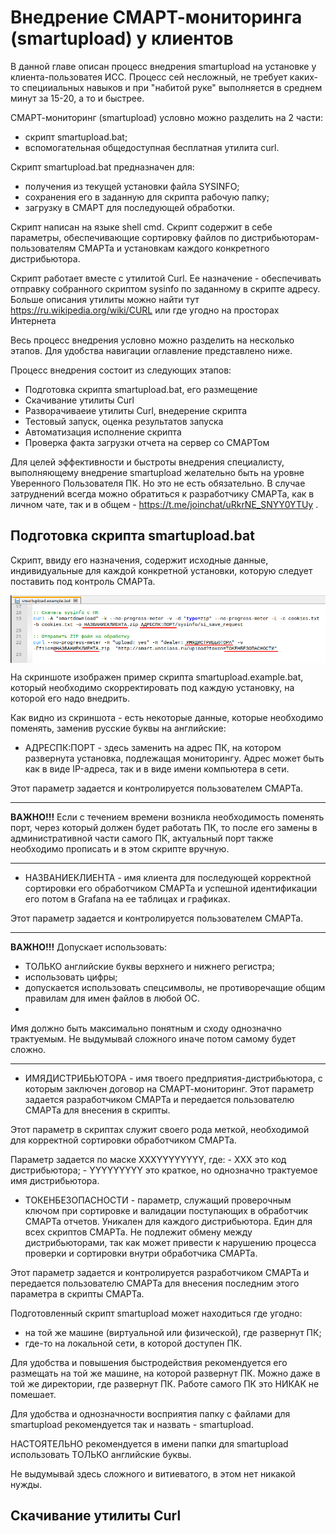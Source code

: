 # Внедрение СМАРТ-мониторинга (smartupload) у клиентов

В данной главе описан процесс внедрения smartupload на установке у клиента-пользоватея ИСС.
Процесс сей несложный, не требует каких-то специиальных навыков и при "набитой руке" выполняется в среднем минут за 15-20, а то и быстрее.

СМАРТ-мониторинг (smartupload) условно можно разделить на 2 части:
- скрипт smartupload.bat;
- вспомогательная общедоступная бесплатная утилита curl.

Скрипт smartupload.bat предназначен для:
- получения из текущей установки файла SYSINFO;
- сохранения его в заданную для скрипта рабочую папку; 
- загрузку в СМАРТ для последующей обработки. 

Скрипт написан на языке shell cmd. 
Скрипт содержит в себе параметры, обеспечивающие сортировку файлов по дистрибьюторам-пользователям СМАРТа и установкам каждого конкретного дистрибьютора.

Скрипт работает вместе с утилитой Curl. 
Ее назначение - обеспечивать отправку собранного скриптом sysinfo по заданному в скрипте адресу. 
Больше описания утилиты можно найти тут https://ru.wikipedia.org/wiki/CURL или где угодно на просторах Интернета

Весь процесс внедрения условно можно разделить на несколько этапов.
Для удобства навигации оглавление представлено ниже.

Процесс внедрения состоит из следующих этапов:
- Подготовка скрипта smartupload.bat, его размещение
- Скачивание утилиты Curl
- Разворачиваеие утилиты Curl, внедерение скрипта
- Тестовый запуск, оценка результатов запуска
- Автоматизация исполнение скрипта
- Проверка факта загрузки отчета на сервер со СМАРТом

Для целей эффективности и быстроты внедрения специалисту, выполняющему внедрение smartupload желательно быть на уровне Уверенного Пользователя ПК.
Но это не есть обязательно. 
В случае затруднений всегда можно обратиться к разработчику СМАРТа, как в личном чате, так и в общем - https://t.me/joinchat/uRkrNE_SNYY0YTUy .

## Подготовка скрипта smartupload.bat

Скрипт, ввиду его назначения, содержит исходные данные, индивидуальные для каждой конкретной установки, которую следует поставить под контроль СМАРТа.

<img src="img/implementation/smartupload_example.png" alt="Пример скрипта дл внедрения smartupload" align=top>

На скриншоте изображен пример скрипта smartupload.example.bat, который необходимо скорректировать под каждую установку, на которой его надо внедрить.

Как видно из скриншота - есть некоторые данные, которые необходимо поменять, заменив русские буквы на английские:
- АДРЕСПК:ПОРТ - здесь заменить на адрес ПК, на котором развернута установка, подлежащая мониторингу.
Адрес может быть как в виде IP-адреса, так и в виде имени компьютера в сети.

Этот параметр задается и контролируется пользователем СМАРТа.

---

**ВАЖНО!!!** 
Если с течением времени возникла необходимость поменять порт, через который должен будет работать ПК, то после его замены в административной части самого ПК, актуальный порт также необходимо прописать и в этом скрипте вручную.

---

- НАЗВАНИЕКЛИЕНТА - имя клиента для последующей корректной сортировки его обработчиком СМАРТа и успешной идентификации его потом в Grafana на ее таблицах и графиках.

Этот параметр задается и контролируется пользователем СМАРТа.

---

**ВАЖНО!!!** 
Допускает использовать: 
- ТОЛЬКО английские буквы верхнего и нижнего регистра;
- использовать цифры;
- допускается использовать спецсимволы, не противоречащие общим правилам для имен файлов в любой ОС.
- 
Имя должно быть максимально понятным и сходу однозначно трактуемым.
Не выдумывай сложного иначе потом самому будет сложно.

---

- ИМЯДИСТРИБЬЮТОРА - имя твоего предприятия-дистрибьютора, с которым заключен договор на СМАРТ-мониторинг.
Этот параметр задается разработчиком СМАРТа и передается пользователю СМАРТа для внесения в скрипты.

Этот параметр в скриптах служит своего рода меткой, необходимой для корректной сортировки обработчиком СМАРТа.

Параметр задается по маске XXXYYYYYYYY, где:
    - XXX это код дистрибьютора;
    - YYYYYYYYY это краткое, но однозначно трактуемое имя дистрибьютора.

- ТОКЕНБЕЗОПАСНОСТИ - параметр, служащий проверочным ключом при сортировке и валидации поступающих в обработчик СМАРТа отчетов.
Уникален для каждого дистрибьютора.
Един для всех скриптов СМАРТа.
Не подлежит обмену между дистрибьюторами, так как может привести к нарушению процесса проверки и сортировки внутри обработчика СМАРТа.

Этот параметр задается и контролируется разработчиком СМАРТа и передается пользователю СМАРТа для внесения последним этого параметра в скрипты СМАРТа.

Подготовленный скрипт smartupload может находиться где угодно:
- на той же машине (виртуальной или физической), где развернут ПК;
- где-то на локальной сети, в которой доступен ПК.

Для удобства и повышения быстродействия рекомендуется его размещать на той же машине, на которой развернут ПК.
Можно даже в той же директории, где развернут ПК.
Работе самого ПК это НИКАК не помешает.

Для удобства и однозначности восприятия папку с файлами для smartupload рекомендуется так и назвать - smartupload.

НАСТОЯТЕЛЬНО рекомендуется в имени папки для smartupload использовать ТОЛЬКО английские буквы.

Не выдумывай здесь сложного и витиеватого, в этом нет никакой нужды.

## Скачивание утилиты Curl





